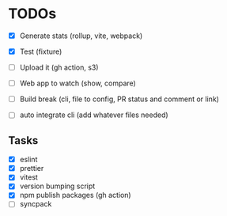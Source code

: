 TODOs
======

- [x] Generate stats (rollup, vite, webpack)
- [x] Test (fixture)
- [ ] Upload it (gh action, s3)
- [ ] Web app to watch (show, compare)
- [ ] Build break (cli, file to config, PR status and comment or link)
- [ ] auto integrate cli (add whatever files needed)


## Tasks
- [x] eslint
- [x] prettier
- [x] vitest
- [x] version bumping script
- [x] npm publish packages (gh action)
- [ ] syncpack
